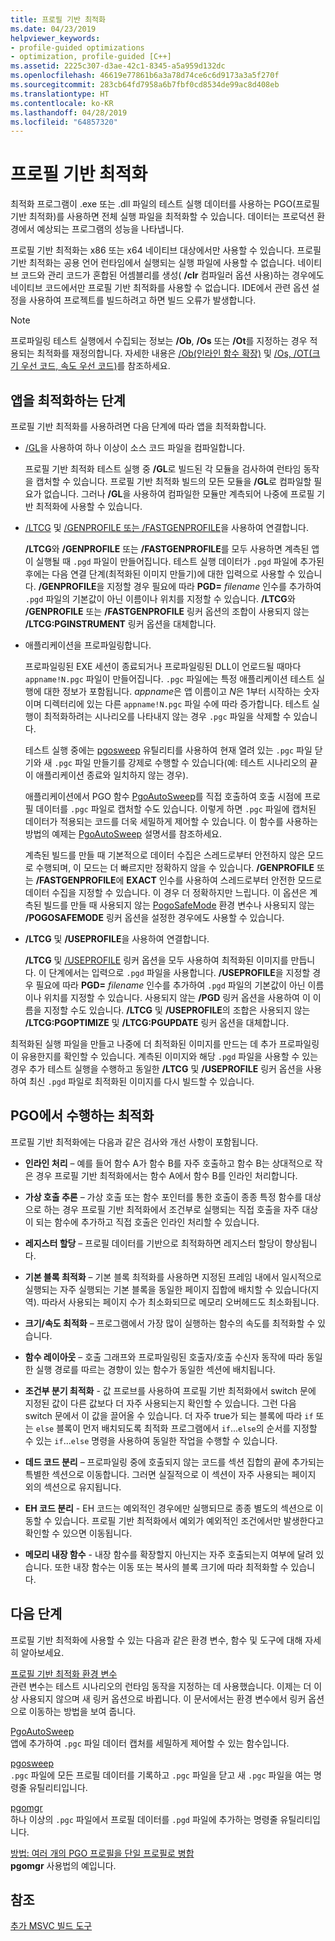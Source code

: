 ```yaml
---
title: 프로필 기반 최적화
ms.date: 04/23/2019
helpviewer_keywords:
- profile-guided optimizations
- optimization, profile-guided [C++]
ms.assetid: 2225c307-d3ae-42c1-8345-a5a959d132dc
ms.openlocfilehash: 46619e77861b6a3a78d74ce6c6d9173a3a5f270f
ms.sourcegitcommit: 283cb64fd7958a6b7fbf0cd8534de99ac8d408eb
ms.translationtype: HT
ms.contentlocale: ko-KR
ms.lasthandoff: 04/28/2019
ms.locfileid: "64857320"
---
```

# <a name="profile-guided-optimizations"></a>프로필 기반 최적화

최적화 프로그램이 .exe 또는 .dll 파일의 테스트 실행 데이터를 사용하는 PGO(프로필 기반 최적화)를 사용하면 전체 실행 파일을 최적화할 수 있습니다. 데이터는 프로덕션 환경에서 예상되는 프로그램의 성능을 나타냅니다.

프로필 기반 최적화는 x86 또는 x64 네이티브 대상에서만 사용할 수 있습니다. 프로필 기반 최적화는 공용 언어 런타임에서 실행되는 실행 파일에 사용할 수 없습니다. 네이티브 코드와 관리 코드가 혼합된 어셈블리를 생성( **/clr** 컴파일러 옵션 사용)하는 경우에도 네이티브 코드에서만 프로필 기반 최적화를 사용할 수 없습니다. IDE에서 관련 옵션 설정을 사용하여 프로젝트를 빌드하려고 하면 빌드 오류가 발생합니다.

> [!NOTE]
> 프로파일링 테스트 실행에서 수집되는 정보는 **/Ob**, **/Os** 또는 **/Ot**를 지정하는 경우 적용되는 최적화를 재정의합니다. 자세한 내용은 [/Ob(인라인 함수 확장)](reference/ob-inline-function-expansion.md) 및 [/Os, /OT(크기 우선 코드, 속도 우선 코드)](reference/os-ot-favor-small-code-favor-fast-code.md)를 참조하세요.

## <a name="steps-to-optimize-your-app"></a>앱을 최적화하는 단계

프로필 기반 최적화를 사용하려면 다음 단계에 따라 앱을 최적화합니다.

- [/GL](reference/gl-whole-program-optimization.md)을 사용하여 하나 이상이 소스 코드 파일을 컴파일합니다.

   프로필 기반 최적화 테스트 실행 중 **/GL**로 빌드된 각 모듈을 검사하여 런타임 동작을 캡처할 수 있습니다. 프로필 기반 최적화 빌드의 모든 모듈을 **/GL**로 컴파일할 필요가 없습니다. 그러나 **/GL**을 사용하여 컴파일한 모듈만 계측되어 나중에 프로필 기반 최적화에 사용할 수 있습니다.

- [/LTCG](reference/ltcg-link-time-code-generation.md) 및 [/GENPROFILE 또는 /FASTGENPROFILE](reference/genprofile-fastgenprofile-generate-profiling-instrumented-build.md)을 사용하여 연결합니다.

   **/LTCG**와 **/GENPROFILE** 또는 **/FASTGENPROFILE**를 모두 사용하면 계측된 앱이 실행될 때 `.pgd` 파일이 만들어집니다. 테스트 실행 데이터가 `.pgd` 파일에 추가된 후에는 다음 연결 단계(최적화된 이미지 만들기)에 대한 입력으로 사용할 수 있습니다. **/GENPROFILE**을 지정할 경우 필요에 따라 **PGD=** _filename_ 인수를 추가하여 `.pgd` 파일의 기본값이 아닌 이름이나 위치를 지정할 수 있습니다. **/LTCG**와 **/GENPROFILE** 또는 **/FASTGENPROFILE** 링커 옵션의 조합이 사용되지 않는 **/LTCG:PGINSTRUMENT** 링커 옵션을 대체합니다.

- 애플리케이션을 프로파일링합니다.

   프로파일링된 EXE 세션이 종료되거나 프로파일링된 DLL이 언로드될 때마다 `appname!N.pgc` 파일이 만들어집니다. `.pgc` 파일에는 특정 애플리케이션 테스트 실행에 대한 정보가 포함됩니다. *appname*은 앱 이름이고 *N*은 1부터 시작하는 숫자이며 디렉터리에 있는 다른 `appname!N.pgc` 파일 수에 따라 증가합니다. 테스트 실행이 최적화하려는 시나리오를 나타내지 않는 경우 `.pgc` 파일을 삭제할 수 있습니다.

   테스트 실행 중에는 [pgosweep](pgosweep.md) 유틸리티를 사용하여 현재 열려 있는 `.pgc` 파일 닫기와 새 `.pgc` 파일 만들기를 강제로 수행할 수 있습니다(예: 테스트 시나리오의 끝이 애플리케이션 종료와 일치하지 않는 경우).

   애플리케이션에서 PGO 함수 [PgoAutoSweep](pgoautosweep.md)를 직접 호출하여 호출 시점에 프로필 데이터를 `.pgc` 파일로 캡처할 수도 있습니다. 이렇게 하면 `.pgc` 파일에 캡처된 데이터가 적용되는 코드를 더욱 세밀하게 제어할 수 있습니다. 이 함수를 사용하는 방법의 예제는 [PgoAutoSweep](pgoautosweep.md) 설명서를 참조하세요.

   계측된 빌드를 만들 때 기본적으로 데이터 수집은 스레드로부터 안전하지 않은 모드로 수행되며, 이 모드는 더 빠르지만 정확하지 않을 수 있습니다. **/GENPROFILE** 또는 **/FASTGENPROFILE**에 **EXACT** 인수를 사용하여 스레드로부터 안전한 모드로 데이터 수집을 지정할 수 있습니다. 이 경우 더 정확하지만 느립니다. 이 옵션은 계측된 빌드를 만들 때 사용되지 않는 [PogoSafeMode](environment-variables-for-profile-guided-optimizations.md#pogosafemode) 환경 변수나 사용되지 않는 **/POGOSAFEMODE** 링커 옵션을 설정한 경우에도 사용할 수 있습니다.

- **/LTCG** 및 **/USEPROFILE**을 사용하여 연결합니다.

   **/LTCG** 및 [/USEPROFILE](reference/useprofile.md) 링커 옵션을 모두 사용하여 최적화된 이미지를 만듭니다. 이 단계에서는 입력으로 `.pgd` 파일을 사용합니다. **/USEPROFILE**을 지정할 경우 필요에 따라 **PGD=** _filename_ 인수를 추가하여 `.pgd` 파일의 기본값이 아닌 이름이나 위치를 지정할 수 있습니다. 사용되지 않는 **/PGD** 링커 옵션을 사용하여 이 이름을 지정할 수도 있습니다. **/LTCG** 및 **/USEPROFILE**의 조합은 사용되지 않는 **/LTCG:PGOPTIMIZE** 및 **/LTCG:PGUPDATE** 링커 옵션을 대체합니다.

최적화된 실행 파일을 만들고 나중에 더 최적화된 이미지를 만드는 데 추가 프로파일링이 유용한지를 확인할 수 있습니다. 계측된 이미지와 해당 `.pgd` 파일을 사용할 수 있는 경우 추가 테스트 실행을 수행하고 동일한 **/LTCG** 및 **/USEPROFILE** 링커 옵션을 사용하여 최신 `.pgd` 파일로 최적화된 이미지를 다시 빌드할 수 있습니다.

## <a name="optimizations-performed-by-pgo"></a>PGO에서 수행하는 최적화

프로필 기반 최적화에는 다음과 같은 검사와 개선 사항이 포함됩니다.

- **인라인 처리** – 예를 들어 함수 A가 함수 B를 자주 호출하고 함수 B는 상대적으로 작은 경우 프로필 기반 최적화에서는 함수 A에서 함수 B를 인라인 처리합니다.

- **가상 호출 추론** – 가상 호출 또는 함수 포인터를 통한 호출이 종종 특정 함수를 대상으로 하는 경우 프로필 기반 최적화에서 조건부로 실행되는 직접 호출을 자주 대상이 되는 함수에 추가하고 직접 호출은 인라인 처리할 수 있습니다.

- **레지스터 할당** – 프로필 데이터를 기반으로 최적화하면 레지스터 할당이 향상됩니다.

- **기본 블록 최적화** – 기본 블록 최적화를 사용하면 지정된 프레임 내에서 일시적으로 실행되는 자주 실행되는 기본 블록을 동일한 페이지 집합에 배치할 수 있습니다(지역). 따라서 사용되는 페이지 수가 최소화되므로 메모리 오버헤드도 최소화됩니다.

- **크기/속도 최적화** – 프로그램에서 가장 많이 실행하는 함수의 속도를 최적화할 수 있습니다.

- **함수 레이아웃** – 호출 그래프와 프로파일링된 호출자/호출 수신자 동작에 따라 동일한 실행 경로를 따르는 경향이 있는 함수가 동일한 섹션에 배치됩니다.

- **조건부 분기 최적화** - 값 프로브를 사용하여 프로필 기반 최적화에서 switch 문에 지정된 값이 다른 값보다 더 자주 사용되는지 확인할 수 있습니다.  그런 다음 switch 문에서 이 값을 끌어올 수 있습니다.  더 자주 true가 되는 블록에 따라 `if` 또는 `else` 블록이 먼저 배치되도록 최적화 프로그램에서 `if`...`else`의 순서를 지정할 수 있는 `if`...`else` 명령을 사용하여 동일한 작업을 수행할 수 있습니다.

- **데드 코드 분리** – 프로파일링 중에 호출되지 않는 코드를 섹션 집합의 끝에 추가되는 특별한 섹션으로 이동합니다. 그러면 실질적으로 이 섹션이 자주 사용되는 페이지 외의 섹션으로 유지됩니다.

- **EH 코드 분리** - EH 코드는 예외적인 경우에만 실행되므로 종종 별도의 섹션으로 이동할 수 있습니다. 프로필 기반 최적화에서 예외가 예외적인 조건에서만 발생한다고 확인할 수 있으면 이동됩니다.

- **메모리 내장 함수** - 내장 함수를 확장할지 아닌지는 자주 호출되는지 여부에 달려 있습니다. 또한 내장 함수는 이동 또는 복사의 블록 크기에 따라 최적화할 수 있습니다.

## <a name="next-steps"></a>다음 단계

프로필 기반 최적화에 사용할 수 있는 다음과 같은 환경 변수, 함수 및 도구에 대해 자세히 알아보세요.

[프로필 기반 최적화 환경 변수](environment-variables-for-profile-guided-optimizations.md)<br/>
관련 변수는 테스트 시나리오의 런타임 동작을 지정하는 데 사용했습니다. 이제는 더 이상 사용되지 않으며 새 링커 옵션으로 바뀝니다. 이 문서에서는 환경 변수에서 링커 옵션으로 이동하는 방법을 보여 줍니다.

[PgoAutoSweep](pgoautosweep.md)<br/>
앱에 추가하여 `.pgc` 파일 데이터 캡처를 세밀하게 제어할 수 있는 함수입니다.

[pgosweep](pgosweep.md)<br/>
`.pgc` 파일에 모든 프로필 데이터를 기록하고 `.pgc` 파일을 닫고 새 `.pgc` 파일을 여는 명령줄 유틸리티입니다.

[pgomgr](pgomgr.md)<br/>
하나 이상의 `.pgc` 파일에서 프로필 데이터를 `.pgd` 파일에 추가하는 명령줄 유틸리티입니다.

[방법: 여러 개의 PGO 프로필을 단일 프로필로 병합](how-to-merge-multiple-pgo-profiles-into-a-single-profile.md)<br/>
**pgomgr** 사용법의 예입니다.

## <a name="see-also"></a>참조

[추가 MSVC 빌드 도구](reference/c-cpp-build-tools.md)
